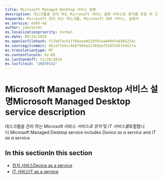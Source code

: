 ```yaml
---
title: Microsoft Managed Desktop 서비스 설명
description: 데스크톱을 관리 하는 Microsoft 서비스 설명 서비스로 장치를 포함 하 고 IT 서비스로
keywords: Microsoft 관리 되는 데스크톱, Microsoft 365 서비스, 설명서
ms.service: m365-md
author: jdeckerms
ms.localizationpriority: normal
ms.date: 09/24/2018
ms.openlocfilehash: f17b07acb1ff6beaa0125f6faa4894fe6565214c
ms.sourcegitcommit: eb1a77e4cc4e8f564a1c78d2ef53d7245fe4517a
ms.translationtype: MT
ms.contentlocale: ko-KR
ms.lasthandoff: 11/28/2018
ms.locfileid: "26870142"
---
```

# <a name="microsoft-managed-desktop-service-description"></a><span data-ttu-id="6d090-104">Microsoft Managed Desktop 서비스 설명</span><span class="sxs-lookup"><span data-stu-id="6d090-104">Microsoft Managed Desktop service description</span></span>
<span data-ttu-id="6d090-105">데스크톱을 관리 하는 Microsoft 서비스 *서비스로 장치* 및 *IT 서비스를*포함합니다.</span><span class="sxs-lookup"><span data-stu-id="6d090-105">Microsoft Managed Desktop service includes *Device as a service* and *IT as a service*.</span></span> 

## <a name="in-this-section"></a><span data-ttu-id="6d090-106">In this section</span><span class="sxs-lookup"><span data-stu-id="6d090-106">In this section</span></span>

- [<span data-ttu-id="6d090-107">장치 서비스</span><span class="sxs-lookup"><span data-stu-id="6d090-107">Device as a service</span></span>](daas.md)
- [<span data-ttu-id="6d090-108">IT 서비스</span><span class="sxs-lookup"><span data-stu-id="6d090-108">IT as a service</span></span>](itaas.md)
